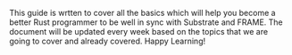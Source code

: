 This guide is wrtten to cover all the basics which will help you become a better Rust programmer to be well in sync with Substrate and FRAME.
The document will be updated every week based on the topics that we are going to cover and already covered.
Happy Learning!
